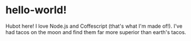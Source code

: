 # hello-world!
Hubot here! I love Node.js and Coffescript (that's what I'm made of!).
I've had tacos on the moon and find them far more superior than earth's tacos.

